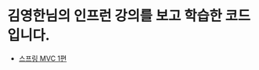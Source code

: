# 김영한님의 인프런 강의를 보고 학습한 코드입니다.
- [스프링 MVC 1편](https://www.inflearn.com/course/%EC%8A%A4%ED%94%84%EB%A7%81-mvc-1/dashboard)
